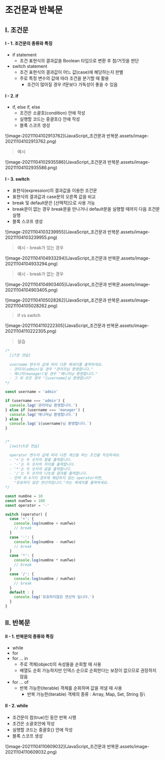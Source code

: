 # 조건문과 반복문



## I. 조건문

#### I - 1. 조건문의 종류와 특징

- if statement
  - 조건 표현식의 결과값을 Boolean 타입으로 변환 후 참/거짓을 판단
- switch statement
  - 조건 표현식의 결과값이 어느 값(case)에 해당하는지 판별
  - 주로 특정 변수의 값에 따라 조건을 분기할 때 활용
    - 조건이 많아질 경우 if문보다 가독성이 좋을 수 있음



#### I - 2. if

- if, else if, else
  - 조건은 소괄호(condition) 안에 작성
  - 실행할 코드는 중괄호{} 안에 작성
  - 블록 스코프 생성



![image-20211104102913762](JavaScript_조건문과 반복문.assets/image-20211104102913762.png)

> 예시

![image-20211104102935586](JavaScript_조건문과 반복문.assets/image-20211104102935586.png)



#### I - 3. switch

- 표현식(expression)의 결과값을 이용한 조건문
- 표현식의 결과값과 case문의 오른쪽 값을 비교
- break 및 default문은 [선택적]으로 사용 가능
- break문이 없는 경우 break문을 만나거나 default문을 실행할 때까지 다음 조건문 실행
- 블록 스코프 생성

![image-20211104103239955](JavaScript_조건문과 반복문.assets/image-20211104103239955.png)



> 예시 - break가 있는 경우

![image-20211104104933294](JavaScript_조건문과 반복문.assets/image-20211104104933294.png)





> 예시 - break가 없는 경우

![image-20211104104903405](JavaScript_조건문과 반복문.assets/image-20211104104903405.png)



![image-20211104105028262](JavaScript_조건문과 반복문.assets/image-20211104105028262.png)



> if vs switch

![image-20211104110222305](JavaScript_조건문과 반복문.assets/image-20211104110222305.png)



> 실습

```js
/*
  [if문 연습]
  
  username 변수의 값에 따라 다른 메세지를 출력하세요.
  - 관리자(admin)일 경우 "관리자님 환영합니다."
  - 매니저(manager)일 경우 "매니저님 환영합니다."
  - 그 외 모든 경우 "{username}님 환영합니다"
*/

const username = 'admin'

if (username === 'admin') {
  console.log('관리자님 환영합니다.')
} else if (username === 'manager') {
  console.log('매니저님 환영합니다.')
} else {
  console.log(`${username}님 환영합니다.`)
}


/*
  [switch문 연습]

  operator 변수의 값에 따라 다른 계산을 하는 조건을 작성하세요.
  - '+'는 두 숫자의 합을 출력합니다.
  - '-'는 두 숫자의 차이를 출력합니다.
  - '*'는 두 숫자의 곲을 출력합니다.
  - '/'는 두 숫자의 나눗셈 결과를 출력합니다.
  - 만약 위 4가지 경우에 해당하지 않는 operator라면,
    "유효하지 않은 연산자입니다."라는 메세지를 출력하세요.
*/

const numOne = 10
const numTwo = 100
const operator = '-'

switch (operator) {
  case '+': {
    console.log(numOne + numTwo)
    // break
  }
  case '-': {
    console.log(numOne - numTwo)
    // break
  }
  case '*': {
    console.log(numOne * numTwo)
    // break
  }
  case '/': {
    console.log(numOne / numTwo)
    // break
  }
  default : {
    console.log('유효하지않은 연산자 입니다.')
  }
}
```





## II. 반복문

#### II - 1. 반복문의 종류와 특징

- while
- for
- for ... in
  - 주로 객체(object)의 속성들을 순회할 때 사용
  - 배열도 순회 가능하지만 인덱스 순으로 순회한다는 보장이 없으므로 권장하지 않음
- for ... of
  - 반복 가능한(iterable) 객체를 순회하며 값을 꺼낼 때 사용
    - 반복 가능한(iterable) 객체의 종류 : Array, Map, Set, String 등\



#### II - 2. while

- 조건문이 참(true)인 동안 반복 시행
- 조건은 소괄호안에 작성
- 실행할 코드는 중괄호{} 안에 작성
- 블록 스코프 생성

![image-20211104110609032](JavaScript_조건문과 반복문.assets/image-20211104110609032.png)

